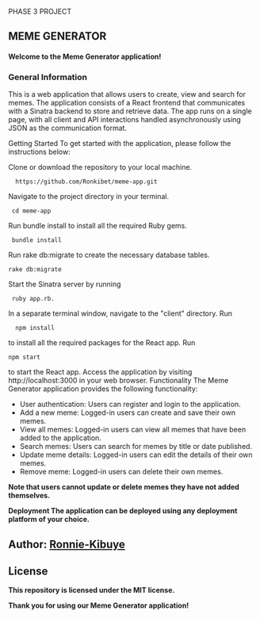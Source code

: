 PHASE 3 PROJECT
## MEME GENERATOR

#### Welcome to the Meme Generator application!

### General Information
This is a web application that allows users to create, view and search for memes. The application consists of a React frontend that communicates with a Sinatra backend to store and retrieve data. The app runs on a single page, with all client and API interactions handled asynchronously using JSON as the communication format.

Getting Started
To get started with the application, please follow the instructions below:

Clone or download the repository to your local machine.

      https://github.com/Ronkibet/meme-app.git

Navigate to the project directory in your terminal.

     cd meme-app
Run bundle install to install all the required Ruby gems.

     bundle install
Run rake db:migrate to create the necessary database tables.

    rake db:migrate
Start the Sinatra server by running 

     ruby app.rb.
In a separate terminal window, navigate to the "client" directory.
Run 

      npm install
 to install all the required packages for the React app.
Run

    npm start 
to start the React app.
Access the application by visiting http://localhost:3000 in your web browser.
Functionality
The Meme Generator application provides the following functionality:

- User authentication: Users can register and login to the application.
- Add a new meme: Logged-in users can create and save their own memes.
- View all memes: Logged-in users can view all memes that have been added to the application.
- Search memes: Users can search for memes by title or date published.
- Update meme details: Logged-in users can edit the details of their own memes.
- Remove meme: Logged-in users can delete their own memes.

<b>Note that users cannot update or delete memes they have not added themselves.<b/>

Deployment
The application can be deployed using any deployment platform of your choice.
## Author:  [Ronnie-Kibuye](https://github.com/Ronkibet)

## License
This repository is licensed under the MIT license.

Thank you for using our Meme Generator application!